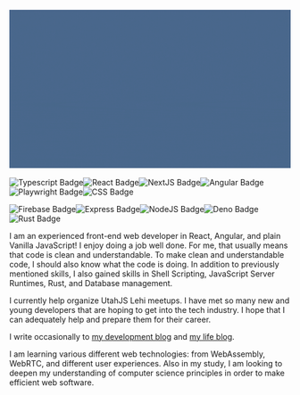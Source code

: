 ![Andrew Gremlich](./logointro.gif)

![Typescript Badge](https://img.shields.io/badge/TypeScript-007ACC?style=for-the-badge&logo=typescript&logoColor=white)![React Badge](https://img.shields.io/badge/React-20232A?style=for-the-badge&logo=react&logoColor=61DAFB)![NextJS Badge](https://img.shields.io/badge/next.js-000000?style=for-the-badge&logo=nextdotjs&logoColor=white)![Angular Badge](https://img.shields.io/badge/Angular-DD0031?style=for-the-badge&logo=angular&logoColor=white)![Playwright Badge](https://img.shields.io/badge/Playwright-45ba4b?style=for-the-badge&logo=Playwright&logoColor=white)![CSS Badge](https://img.shields.io/badge/CSS3-1572B6?style=for-the-badge&logo=css3&logoColor=white)

![Firebase Badge](https://img.shields.io/badge/firebase-ffca28?style=for-the-badge&logo=firebase&logoColor=black)![Express Badge](https://img.shields.io/badge/Express.js-000000?style=for-the-badge&logo=express&logoColor=white)![NodeJS Badge](https://img.shields.io/badge/Node.js-339933?style=for-the-badge&logo=nodedotjs&logoColor=white)![Deno Badge](https://img.shields.io/badge/Deno-464647?style=for-the-badge&logo=deno&logoColor=white)![Rust Badge](https://img.shields.io/badge/Rust-000000?style=for-the-badge&logo=rust&logoColor=white)

I am an experienced front-end web developer in React, Angular, and plain Vanilla JavaScript! I enjoy doing a job well done. For me, that usually means that code is clean and understandable. To make clean and understandable code, I should also know what the code is doing. In addition to previously mentioned skills, I also gained skills in Shell Scripting, JavaScript Server Runtimes, Rust, and Database management.

I currently help organize UtahJS Lehi meetups. I have met so many new and young developers that are hoping to get into the tech industry. I hope that I can adequately help and prepare them for their career.

I write occasionally to [my development blog](https://gremlich.dev) and [my life blog](https://gremlich.me).

I am learning various different web technologies: from WebAssembly, WebRTC, and different user experiences. Also in my study, I am looking to deepen my understanding of computer science principles in order to make efficient web software.

<!--
**andrewgremlich/andrewgremlich** is a ✨ _special_ ✨ repository because its `README.md` (this file) appears on your GitHub profile.

Here are some ideas to get you started:

- 🔭 I’m currently working on ...
- 🌱 I’m currently learning ...
- 👯 I’m looking to collaborate on ...
- 🤔 I’m looking for help with ...
- 💬 Ask me about ...
- 📫 How to reach me: ...
- 😄 Pronouns: ...
- ⚡ Fun fact: ...
-->
